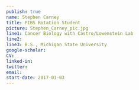 ```yaml
---
publish: true
name: Stephen Carney
title: PIBS Rotation Student
picture: Stephen_Carney_pic.jpg
line1: Cancer Biology with Castro/Lowenstein Lab
line2:
line3: B.S., Michigan State University
google-scholar: 
CV:
linked-in: 
twitter:
email:
start-date: 2017-01-03
---
```

